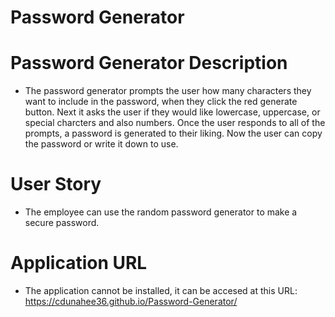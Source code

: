# Password Generator

# Password Generator Description

* The password generator prompts the user how many characters they want
to include in the password, when they click the red generate button. Next it asks the user if they would like lowercase, uppercase, or special charcters and also numbers. Once the user responds to all of the prompts, a password is generated to their liking. Now the user can copy the password or write it down to use. 

# User Story

* The employee can use the random password generator to make a secure password.

# Application URL

* The application cannot be installed, it can be accesed at this URL:
https://cdunahee36.github.io/Password-Generator/
